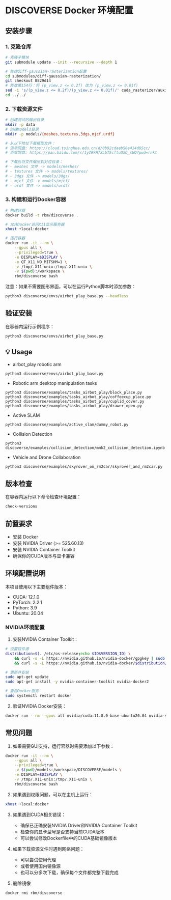 # DISCOVERSE Docker 环境配置

## 安装步骤

### 1. 克隆仓库
```bash
# 克隆子模块
git submodule update --init --recursive --depth 1

# 修改diff-gaussian-rasterization配置
cd submodules/diff-gaussian-rasterization/
git checkout 8829d14
# 修改第154行：将 (p_view.z <= 0.2f) 改为 (p_view.z <= 0.01f)
sed -i 's/(p_view.z <= 0.2f)/(p_view.z <= 0.01f)/' cuda_rasterizer/auxiliary.h
cd ../../
```

### 2. 下载资源文件
```bash
# 创建测试的输出目录
mkdir -p data
# 创建models目录
mkdir -p models/{meshes,textures,3dgs,mjcf,urdf}

# 从以下地址下载模型文件：
# 清华网盘: https://cloud.tsinghua.edu.cn/d/0b92cdaeb58e414d85cc/
# 百度网盘: https://pan.baidu.com/s/1yIRkHfXLbT5cftuQ5O_sWQ?pwd=rnkt

# 下载后将文件解压到对应目录：
# - meshes 文件 -> models/meshes/
# - textures 文件 -> models/textures/
# - 3dgs 文件 -> models/3dgs/
# - mjcf 文件 -> models/mjcf/
# - urdf 文件 -> models/urdf/
```

### 3. 构建和运行Docker容器
```bash
# 构建容器
docker build -t rbm/discoverse .

# 允许Docker访问X11显示服务器
xhost +local:docker

# 运行容器
docker run -it --rm \
    --gpus all \
    --privileged=true \
    -e DISPLAY=$DISPLAY \
    -e QT_X11_NO_MITSHM=1 \
    -v /tmp/.X11-unix:/tmp/.X11-unix \
    -v $(pwd):/workspace \
    rbm/discoverse bash
```

注意：如果不需要图形界面，可以在运行Python脚本时添加参数：
```bash
python3 discoverse/envs/airbot_play_base.py --headless
```

## 验证安装

在容器内运行示例程序：
```bash
python3 discoverse/envs/airbot_play_base.py
```

## 💡 Usage

+ airbot_play robotic arm

```shell
python3 discoverse/envs/airbot_play_base.py
```

+ Robotic arm desktop manipulation tasks

```shell
python3 discoverse/examples/tasks_airbot_play/block_place.py
python3 discoverse/examples/tasks_airbot_play/coffeecup_place.py
python3 discoverse/examples/tasks_airbot_play/cuplid_cover.py
python3 discoverse/examples/tasks_airbot_play/drawer_open.py
```

+ Active SLAM

```shell
python3 discoverse/examples/active_slam/dummy_robot.py
```

+ Collision Detection

```shell
python3 discoverse/examples/collision_detection/mmk2_collision_detection.ipynb
```

+ Vehicle and Drone Collaboration

```bash
python3 discoverse/examples/skyrover_on_rm2car/skyrover_and_rm2car.py
```


## 版本检查

在容器内运行以下命令检查环境配置：
```bash
check-versions
```

## 前置要求

- 安装 Docker
- 安装 NVIDIA Driver (>= 525.60.13)
- 安装 NVIDIA Container Toolkit
- 确保你的CUDA版本与显卡兼容

## 环境配置说明

本项目使用以下主要组件版本：
- CUDA: 12.1.0
- PyTorch: 2.2.1
- Python: 3.9
- Ubuntu: 20.04





### NVIDIA环境配置
1. 安装NVIDIA Container Toolkit：
```bash
# 设置软件源
distribution=$(. /etc/os-release;echo $ID$VERSION_ID) \
    && curl -s -L https://nvidia.github.io/nvidia-docker/gpgkey | sudo apt-key add - \
    && curl -s -L https://nvidia.github.io/nvidia-docker/$distribution/nvidia-docker.list | sudo tee /etc/apt/sources.list.d/nvidia-docker.list

# 更新并安装
sudo apt-get update
sudo apt-get install -y nvidia-container-toolkit nvidia-docker2

# 重启Docker服务
sudo systemctl restart docker
```

2. 验证NVIDIA Docker安装：
```bash
docker run --rm --gpus all nvidia/cuda:11.8.0-base-ubuntu20.04 nvidia-smi
```

## 常见问题

1. 如果需要GUI支持，运行容器时需要添加以下参数：
```bash
docker run -it --rm \
    --gpus all \
    --privileged=true \
    -v $(pwd)/models:/workspace/DISCOVERSE/models \
    -e DISPLAY=$DISPLAY \
    -v /tmp/.X11-unix:/tmp/.X11-unix \
    rbm/discoverse bash
```

2. 如果遇到权限问题，可以在主机上运行：
```bash
xhost +local:docker
```

3. 如果遇到CUDA相关错误：
   - 确保已正确安装NVIDIA Driver和NVIDIA Container Toolkit
   - 检查你的显卡型号是否支持当前CUDA版本
   - 可以尝试修改Dockerfile中的CUDA基础镜像版本

4. 如果下载资源文件时遇到网络问题：
   - 可以尝试使用代理
   - 或者使用国内镜像源
   - 也可以分多次下载，确保每个文件都完整下载完成

5. 删除镜像
```bash
docker rmi rbm/discoverse
```
